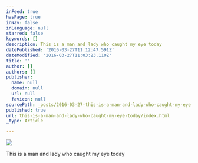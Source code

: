 ```yaml
---
inFeed: true
hasPage: true
inNav: false
inLanguage: null
starred: false
keywords: []
description: This is a man and lady who caught my eye today
datePublished: '2016-03-27T11:12:47.591Z'
dateModified: '2016-03-27T11:03:23.110Z'
title: ''
author: []
authors: []
publisher:
  name: null
  domain: null
  url: null
  favicon: null
sourcePath: _posts/2016-03-27-this-is-a-man-and-lady-who-caught-my-eye-today.md
published: true
url: this-is-a-man-and-lady-who-caught-my-eye-today/index.html
_type: Article

---
```

![](https://the-grid-user-content.s3-us-west-2.amazonaws.com/b7c7fe06-72e6-4283-9c7e-2f101a44b763.jpg)

This is a man and lady who caught my eye today